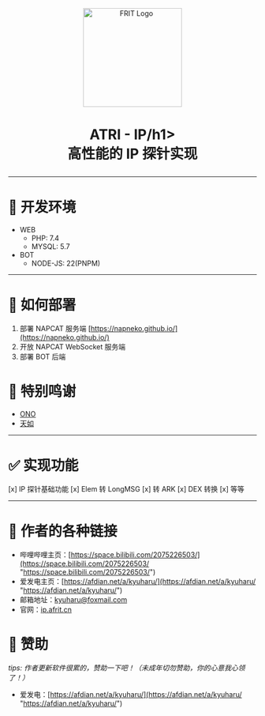 <div align="center"><img alt="FRIT Logo" src="https://ip.afrit.cn/image/logo.png" width="200" height="200"/></div>
<h1 align="center">ATRI - IP/h1>

<div align="center">
高性能的 IP 探针实现
</div>

------------

# 🔨 开发环境
- WEB
	- PHP: 7.4
	- MYSQL: 5.7
- BOT
	- NODE-JS: 22(PNPM)

------------

# 📝 如何部署
1. 部署 NAPCAT 服务端 [https://napneko.github.io/](https://napneko.github.io/)
2. 开放 NAPCAT WebSocket 服务端
3. 部署 BOT 后端

# 🎉 特别鸣谢
- [ONO](https://github.com/cwuom/ono)
- [天如](https://gitee.com/HDTianRu)

------------

# ✅ 实现功能
[x] IP 探针基础功能
[x] Elem 转 LongMSG
[x] 转 ARK
[x] DEX 转换
[x] 等等

------------

# 🔗 作者的各种链接
- 哔哩哔哩主页：[https://space.bilibili.com/2075226503/](https://space.bilibili.com/2075226503/ "https://space.bilibili.com/2075226503/")
- 爱发电主页：[https://afdian.net/a/kyuharu/](https://afdian.net/a/kyuharu/ "https://afdian.net/a/kyuharu/")
- 邮箱地址：kyuharu@foxmail.com
- 官网：[ip.afrit.cn](https://ip.afrit.cn/ "https://ip.afrit.cn/")

# 🧡 赞助
*tips: 作者更新软件很累的，赞助一下吧！（未成年切勿赞助，你的心意我心领了！）*
- 爱发电：[https://afdian.net/a/kyuharu/](https://afdian.net/a/kyuharu/ "https://afdian.net/a/kyuharu/")